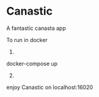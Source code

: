 # Canastic
A fantastic canasta app

To run in docker

1.
docker-compose up

2.
enjoy Canastic on localhost:16020
